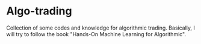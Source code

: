 # Algo-trading
Collection of some codes and knowledge for algorithmic trading.
Basically, I will try to follow the book "Hands-On Machine Learning for Algorithmic".
